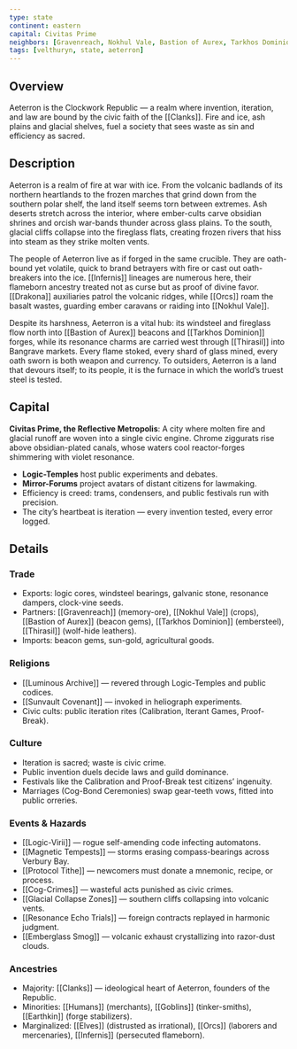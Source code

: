 ```yaml
---
type: state
continent: eastern
capital: Civitas Prime
neighbors: [Gravenreach, Nokhul Vale, Bastion of Aurex, Tarkhos Dominion, Thirasil, Velkar Spires]
tags: [velthuryn, state, aeterron]
---
```

## Overview
Aeterron is the Clockwork Republic — a realm where invention, iteration, and law are bound by the civic faith of the [[Clanks]]. Fire and ice, ash plains and glacial shelves, fuel a society that sees waste as sin and efficiency as sacred.

## Description
Aeterron is a realm of fire at war with ice. From the volcanic badlands of its northern heartlands to the frozen marches that grind down from the southern polar shelf, the land itself seems torn between extremes. Ash deserts stretch across the interior, where ember-cults carve obsidian shrines and orcish war-bands thunder across glass plains. To the south, glacial cliffs collapse into the fireglass flats, creating frozen rivers that hiss into steam as they strike molten vents.

The people of Aeterron live as if forged in the same crucible. They are oath-bound yet volatile, 
quick to brand betrayers with fire or cast out oath-breakers into the ice. [[Infernis]] lineages are 
numerous here, their flameborn ancestry treated not as curse but as proof of divine favor. [[Drakona]] 
auxiliaries patrol the volcanic ridges, while [[Orcs]] roam the basalt wastes, guarding ember 
caravans or raiding into [[Nokhul Vale]].

Despite its harshness, Aeterron is a vital hub: its windsteel and fireglass flow north into [[Bastion of Aurex]] beacons and [[Tarkhos Dominion]] forges, while its resonance charms are carried west through [[Thirasil]] into Bangrave markets. Every flame stoked, every shard of glass mined, every oath sworn is both weapon and currency. To outsiders, Aeterron is a land that devours itself; to its people, it is the furnace in which the world’s truest steel is tested.

## Capital
**Civitas Prime, the Reflective Metropolis**: A city where molten fire and glacial runoff are woven into a single civic engine. Chrome ziggurats rise above obsidian-plated canals, whose waters cool reactor-forges shimmering with violet resonance.  
- **Logic-Temples** host public experiments and debates.  
- **Mirror-Forums** project avatars of distant citizens for lawmaking.  
- Efficiency is creed: trams, condensers, and public festivals run with precision.  
- The city’s heartbeat is iteration — every invention tested, every error logged.  

## Details

### Trade
- Exports: logic cores, windsteel bearings, galvanic stone, resonance dampers, clock-vine seeds.  
- Partners: [[Gravenreach]] (memory-ore), [[Nokhul Vale]] (crops), [[Bastion of Aurex]] (beacon gems), [[Tarkhos Dominion]] (embersteel), [[Thirasil]] (wolf-hide leathers).  
- Imports: beacon gems, sun-gold, agricultural goods.  

### Religions
- [[Luminous Archive]] — revered through Logic-Temples and public codices.  
- [[Sunvault Covenant]] — invoked in heliograph experiments.  
- Civic cults: public iteration rites (Calibration, Iterant Games, Proof-Break).  

### Culture
- Iteration is sacred; waste is civic crime.  
- Public invention duels decide laws and guild dominance.  
- Festivals like the Calibration and Proof-Break test citizens’ ingenuity.  
- Marriages (Cog-Bond Ceremonies) swap gear-teeth vows, fitted into public orreries.  

### Events & Hazards
- [[Logic-Virii]] — rogue self-amending code infecting automatons.  
- [[Magnetic Tempests]] — storms erasing compass-bearings across Verbury Bay.  
- [[Protocol Tithe]] — newcomers must donate a mnemonic, recipe, or process.  
- [[Cog-Crimes]] — wasteful acts punished as civic crimes.  
- [[Glacial Collapse Zones]] — southern cliffs collapsing into volcanic vents.  
- [[Resonance Echo Trials]] — foreign contracts replayed in harmonic judgment.  
- [[Emberglass Smog]] — volcanic exhaust crystallizing into razor-dust clouds.  

### Ancestries
- Majority: [[Clanks]] — ideological heart of Aeterron, founders of the Republic.  
- Minorities: [[Humans]] (merchants), [[Goblins]] (tinker-smiths), [[Earthkin]] (forge stabilizers).  
- Marginalized: [[Elves]] (distrusted as irrational), [[Orcs]] (laborers and mercenaries), [[Infernis]] (persecuted flameborn).  
